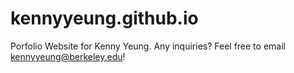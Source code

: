 # kennyyeung.github.io
Porfolio Website for Kenny Yeung.
Any inquiries? Feel free to email kennyyeung@berkeley.edu!
